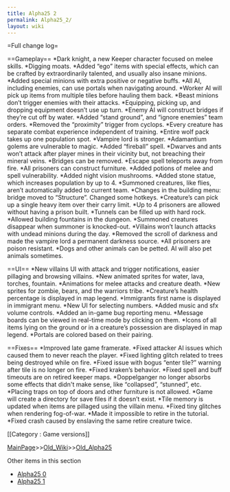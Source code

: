 ```yaml
---
title: Alpha25 2
permalink: Alpha25_2/
layout: wiki
---
```

=Full change log=

==Gameplay==
*Dark knight, a new Keeper character focused on melee skills.
*Digging moats.
*Added “ego” items with special effects, which can be crafted by extraordinarily talented, and usually also insane minions.
*Added special minions with extra positive or negative buffs.
*All AI, including enemies, can use portals when navigating around.
*Worker AI will pick up items from multiple tiles before hauling them back.
*Beast minions don’t trigger enemies with their attacks.
*Equipping, picking up, and dropping equipment doesn’t use up turn.
*Enemy AI will construct bridges if they’re cut off by water.
*Added “stand ground”, and “ignore enemies” team orders.
*Removed the “proximity” trigger from cyclops.
*Every creature has separate combat experience independent of training.
*Entire wolf pack takes up one population spot.
*Vampire lord is stronger.
*Adamantium golems are vulnerable to magic.
*Added “fireball” spell.
*Dwarves and ants won’t attack after player mines in their vicinity but, not breaching their mineral veins.
*Bridges can be removed.
*Escape spell teleports away from fire.
*All prisoners can construct furniture.
*Added potions of melee and spell vulnerability.
*Added night vision mushrooms.
*Added stone statue, which increases population by up to 4.
*Summoned creatures, like flies, aren’t automatically added to current team.
*Changes in the building menu: bridge moved to “Structure”. Changed some hotkeys.
*Creature’s can pick up a single heavy item over their carry limit.
*Up to 4 prisoners are allowed without having a prison built.
*Tunnels can be filled up with hard rock.
*Allowed building fountains in the dungeon.
*Summoned creatures disappear when summoner is knocked-out.
*Villains won’t launch attacks with undead minions during the day.
*Removed the scroll of darkness and made the vampire lord a permanent darkness source.
*All prisoners are poison resistant.
*Dogs and other animals can be petted. AI will also pet animals sometimes.

==UI==
*New villains UI with attack and trigger notifications, easier pillaging and browsing villains.
*New animated sprites for water, lava, torches, fountain.
*Animations for melee attacks and creature death.
*New sprites for zombie, bears, and the warriors tribe.
*Creature’s health percentage is displayed in map legend.
*Immigrants first name is displayed in immigrant menu.
*New UI for selecting numbers.
*Added music and sfx volume controls.
*Added an in-game bug reporting menu.
*Message boards can be viewed in real-time mode by clicking on them.
*Icons of all items lying on the ground or in a creature’s possession are displayed in map legend.
*Portals are colored based on their pairing.

==Fixes==
*Improved late game framerate.
*Fixed attacker AI issues which caused them to never reach the player.
*Fixed lighting glitch related to trees being destroyed while on fire.
*Fixed issue with bogus “enter tile?” warning after tile is no longer on fire.
*Fixed kraken’s behavior.
*Fixed spell and buff timeouts are on retired keeper maps.
*Doppelganger no longer absorbs some effects that didn't make sense, like “collapsed”, “stunned”, etc.
*Placing traps on top of doors and other furniture is not allowed.
*Game will create a directory for save files if it doesn’t exist.
*Tile memory is updated when items are pillaged using the villain menu.
*Fixed tiny glitches when rendering fog-of-war.
*Made it impossible to retire in the tutorial.
*Fixed crash caused by enslaving the same retire creature twice.

[[Category : Game versions]]

[MainPage](/keeperrl_wiki/ "wikilink")>>[Old_Wiki](/keeperrl_wiki/Old_Wiki "wikilink")>>[Old_Alpha25](/keeperrl_wiki/Old_Alpha25 "wikilink")

Other items in this section
-    [Alpha25 0](/keeperrl_wiki/Alpha25_0 "wikilink")
-    [Alpha25 1](/keeperrl_wiki/Alpha25_1 "wikilink")
